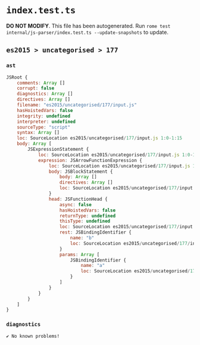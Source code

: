 # `index.test.ts`

**DO NOT MODIFY**. This file has been autogenerated. Run `rome test internal/js-parser/index.test.ts --update-snapshots` to update.

## `es2015 > uncategorised > 177`

### `ast`

```javascript
JSRoot {
	comments: Array []
	corrupt: false
	diagnostics: Array []
	directives: Array []
	filename: "es2015/uncategorised/177/input.js"
	hasHoistedVars: false
	integrity: undefined
	interpreter: undefined
	sourceType: "script"
	syntax: Array []
	loc: SourceLocation es2015/uncategorised/177/input.js 1:0-1:15
	body: Array [
		JSExpressionStatement {
			loc: SourceLocation es2015/uncategorised/177/input.js 1:0-1:15
			expression: JSArrowFunctionExpression {
				loc: SourceLocation es2015/uncategorised/177/input.js 1:0-1:15
				body: JSBlockStatement {
					body: Array []
					directives: Array []
					loc: SourceLocation es2015/uncategorised/177/input.js 1:13-1:15
				}
				head: JSFunctionHead {
					async: false
					hasHoistedVars: false
					returnType: undefined
					thisType: undefined
					loc: SourceLocation es2015/uncategorised/177/input.js 1:0-1:12
					rest: JSBindingIdentifier {
						name: "b"
						loc: SourceLocation es2015/uncategorised/177/input.js 1:7-1:8 (b)
					}
					params: Array [
						JSBindingIdentifier {
							name: "a"
							loc: SourceLocation es2015/uncategorised/177/input.js 1:1-1:2 (a)
						}
					]
				}
			}
		}
	]
}
```

### `diagnostics`

```
✔ No known problems!

```
